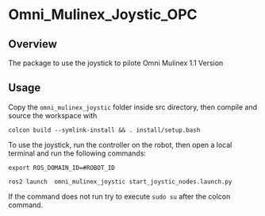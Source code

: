 # Omni_Mulinex_Joystic_OPC

## Overview
The package to use the joystick to pilote Omni Mulinex 1.1 Version

## Usage
Copy the `omni_mulinex_joystic` folder inside src directory, then compile and source the workspace with
```shell
colcon build --symlink-install && . install/setup.bash
```

To use the joystick, run the controller on the robot, then open a local terminal and run the following commands:
```shell
export ROS_DOMAIN_ID=#ROBOT_ID
```
```shell
ros2 launch  omni_mulinex_joystic start_joystic_nodes.launch.py
```
If the command does not run try to execute  `sudo su` after the colcon command. 
